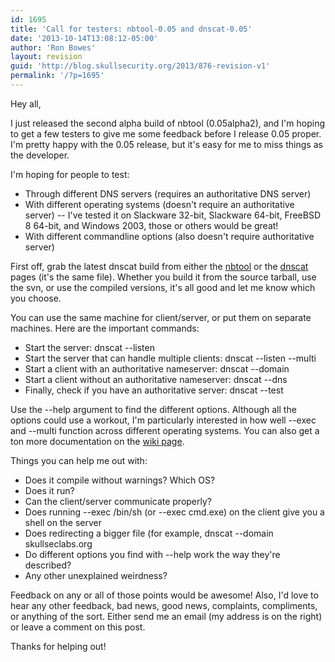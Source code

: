 ```yaml
---
id: 1695
title: 'Call for testers: nbtool-0.05 and dnscat-0.05'
date: '2013-10-14T13:08:12-05:00'
author: 'Ron Bowes'
layout: revision
guid: 'http://blog.skullsecurity.org/2013/876-revision-v1'
permalink: '/?p=1695'
---
```


Hey all,

I just released the second alpha build of nbtool (0.05alpha2), and I'm hoping to get a few testers to give me some feedback before I release 0.05 proper. I'm pretty happy with the 0.05 release, but it's easy for me to miss things as the developer.

I'm hoping for people to test:

- Through different DNS servers (requires an authoritative DNS server)
- With different operating systems (doesn't require an authoritative server) -- I've tested it on Slackware 32-bit, Slackware 64-bit, FreeBSD 8 64-bit, and Windows 2003, those or others would be great!
- With different commandline options (also doesn't require authoritative server)

  
First off, grab the latest dnscat build from either the [nbtool](/wiki/index.php/Nbtool#Downloads) or the [dnscat](/wiki/index.php/Dnscat#Downloads) pages (it's the same file). Whether you build it from the source tarball, use the svn, or use the compiled versions, it's all good and let me know which you choose.

You can use the same machine for client/server, or put them on separate machines. Here are the important commands:

- Start the server: dnscat --listen
- Start the server that can handle multiple clients: dnscat --listen --multi
- Start a client with an authoritative nameserver: dnscat --domain <yourdomainname>
- Start a client without an authoritative nameserver: dnscat --dns <dnscatserver>
- Finally, check if you have an authoritative server: dnscat --test <yourdomainname>

Use the --help argument to find the different options. Although all the options could use a workout, I'm particularly interested in how well --exec and --multi function across different operating systems. You can also get a ton more documentation on the [wiki page](/wiki/index.php/Dnscat).

Things you can help me out with:

- Does it compile without warnings? Which OS?
- Does it run?
- Can the client/server communicate properly?
- Does running --exec /bin/sh (or --exec cmd.exe) on the client give you a shell on the server
- Does redirecting a bigger file (for example, dnscat --domain skullseclabs.org
- Do different options you find with --help work the way they're described?
- Any other unexplained weirdness?

Feedback on any or all of those points would be awesome! Also, I'd love to hear any other feedback, bad news, good news, complaints, compliments, or anything of the sort. Either send me an email (my address is on the right) or leave a comment on this post.

Thanks for helping out!